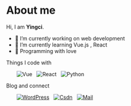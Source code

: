 # About me

Hi, I am **Yingci**. 

 - 🍰 I’m currently working on web development
 - 🌈 I’m currently learning Vue.js , React
 - 🌸 Programming with love

Things I code with

&nbsp;&nbsp;&nbsp;&nbsp;&nbsp;&nbsp;
![Vue](https://img.shields.io/badge/-Vue-4fc08d?style=flat&logo=Vue.js&logoColor=fff)
&nbsp;
![React](https://img.shields.io/badge/-React-45b8d8?style=flat&logo=react&logoColor=white)
&nbsp;
![Python](https://img.shields.io/badge/-Python-3e74a2?style=flat&logo=Python&logoColor=fff)

Blog and connect

&nbsp;&nbsp;&nbsp;&nbsp;&nbsp;&nbsp;
[![WordPress](https://img.shields.io/badge/-Blog-1BB6F6?style=flat&logo=WordPress&logoColor=white)](https://fz6m.com)
&nbsp;
[![Csdn](https://img.shields.io/badge/-Csdn-EC3750?style=flat&logo=Visual-Studio-Code&logoColor=white)](https://blog.csdn.net/qq_21567385)
&nbsp;
[![Mail](https://img.shields.io/badge/-Email-E5422B?style=flat&logo=Gmail&logoColor=white)](mailto:fz6meng@gmail.com)

